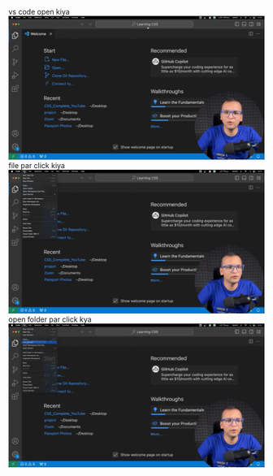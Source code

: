 vs code open kiya
![alt text](image-2.png)
file par click kiya
![alt text](image-3.png)
open folder par click kya
![alt text](image-4.png)